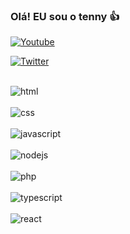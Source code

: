 
### Olá! EU sou o tenny 👍

[![Youtube](https://img.shields.io/badge/YouTube-FF0000?style=for-the-badge&logo=youtube&logoColor=white)](http://www.youtube.com/@tenny9246)

[![Twitter](https://img.shields.io/badge/Twitter-1DA1F2?style=for-the-badge&logo=twitter&logoColor=white)](https://twitter.com/tenny_mcpe?t=dYZ_xvK5cY1ENm8IhliMlw&s=09)


<div style="display: inline_block"><br/>
<img align="center" alt="html" src="	https://img.shields.io/badge/HTML-239120?style=for-the-badge&logo=html5&logoColor=white"/>
</div>

<div style="display: inline_block"><br/>
<img align="center" alt="css" src="		https://img.shields.io/badge/CSS-239120?&style=for-the-badge&logo=css3&logoColor=white"/>
</div>

<div style="display: inline_block"><br/>
<img align="center" alt="javascript" src="https://img.shields.io/badge/JavaScript-F7DF1E?style=for-the-badge&logo=javascript&logoColor=black"/>
</div>

<div style="display: inline_block"><br/>
<img align="center" alt="nodejs" src="	https://img.shields.io/badge/Node.js-43853D?style=for-the-badge&logo=node.js&logoColor=whitek"/>
</div>

<div style="display: inline_block"><br/>
<img align="center" alt="php" src="https://img.shields.io/badge/PHP-777BB4?style=for-the-badge&logo=php&logoColor=white"/>
</div>

<div style="display: inline_block"><br/>
<img align="center" alt="typescript" src="https://img.shields.io/badge/TypeScript-007ACC?style=for-the-badge&logo=typescript&logoColor=white"/>
</div>

<div style="display: inline_block"><br/>
<img align="center" alt="react" src="https://img.shields.io/badge/React_Native-20232A?style=for-the-badge&logo=react&logoColor=61DAFB"/>
</div>
